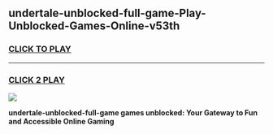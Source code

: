 
## undertale-unblocked-full-game-Play-Unblocked-Games-Online-v53th
<h3>
<a href="https://premium76.site?title=undertale-unblocked-full-game&ref=25A">CLICK TO PLAY</a></h3>
<hr>

<h3>
<a href="https://premium76.site?title=undertale-unblocked-full-game&ref=25A">CLICK 2 PLAY</a>
  
</h3>

<a href="https://premium76.site?title=undertale-unblocked-full-game&ref=25A"><img src="https://clearcache.store/games.png"></a>


**undertale-unblocked-full-game games unblocked: Your Gateway to Fun and Accessible Online Gaming**
